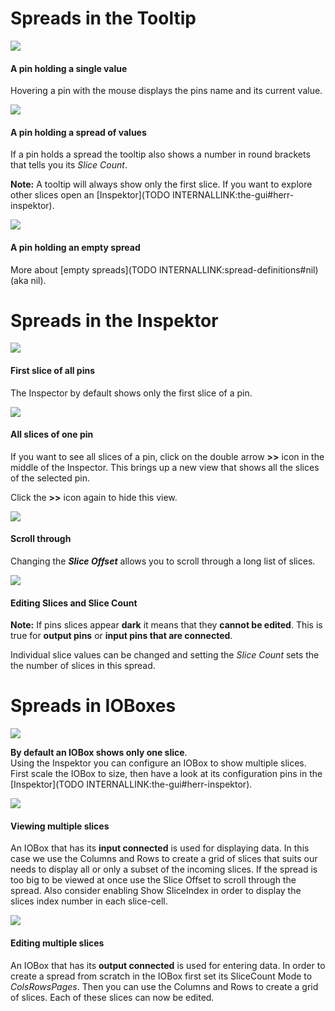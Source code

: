 # Spreads in the Tooltip


![](~/img/patching_pin1value.png "")  


#### A pin holding a single value
Hovering a pin with the mouse displays the pins name and its current value.  



![](~/img/patching_pinspread.png "")   

#### A pin holding a spread of values
If a pin holds a spread the tooltip also shows a number in round brackets that tells you its *Slice Count*.   

**Note:** A tooltip will always show only the first slice. If you want to explore other slices open an [Inspektor](TODO INTERNALLINK:the-gui#herr-inspektor).  



![](~/img/patching_nil.png "")   


#### A pin holding an empty spread

More about [empty spreads](TODO INTERNALLINK:spread-definitions#nil) (aka nil).  



# Spreads in the Inspektor

![](~/img/Inspektor_OneSlice3.png "")  


#### First slice of all pins
The Inspector by default shows only the first slice of a pin.  



![](~/img/Inspektor_ManySlices_Label.png "")  


#### All slices of one pin
If you want to see all slices of a pin, click on the double arrow **>>** icon in the middle of the Inspector. This brings up a new view that shows all the slices of the selected pin.  

Click the **>>** icon again to hide this view.  



![](~/img/Inspektor_ManySlices_Scroll2.png "")  


#### Scroll through
Changing the ***Slice Offset*** allows you to scroll through a long list of slices.   



![](~/img/Inspektor_EditingSlices2.png "")  


#### Editing Slices and Slice Count
**Note:** If pins slices appear **dark** it means that they **cannot be edited**. This is true for **output pins** or **input pins that are connected**.   

Individual slice values can be changed and setting the *Slice Count* sets the the number of slices in this spread.  





# Spreads in IOBoxes

![](~/img/Inspektor_ColsRowsNarrowBlue6.png "")  


**By default an IOBox shows only one slice**.   
Using the Inspektor you can configure an IOBox to show multiple slices. First scale the IOBox to size, then have a look at its configuration pins in the [Inspektor](TODO INTERNALLINK:the-gui#herr-inspektor).  



![](~/img/Spreads_ColsAndRows_Input2.png "")  


#### Viewing multiple slices
An IOBox that has its **input connected** is used for displaying data. In this case we use the <span class="pin">Columns</span> and <span class="pin">Rows</span> to create a grid of slices that suits our needs to display all or only a subset of the incoming slices. If the spread is too big to be viewed at once use the <span class="pin">Slice Offset</span> to scroll through the spread. Also consider enabling <span class="pin">Show SliceIndex</span> in order to display the slices index number in each slice-cell.  



![](~/img/Spreads_ColsAndRows_Output2.png "")  


#### Editing multiple slices
An IOBox that has its **output connected** is used for entering data. In order to create a spread from scratch in the IOBox first set its <span class="pin">SliceCount Mode</span> to *ColsRowsPages*. Then you can use the <span class="pin">Columns</span> and <span class="pin">Rows</span> to create a grid of slices. Each of these slices can now be edited.   

